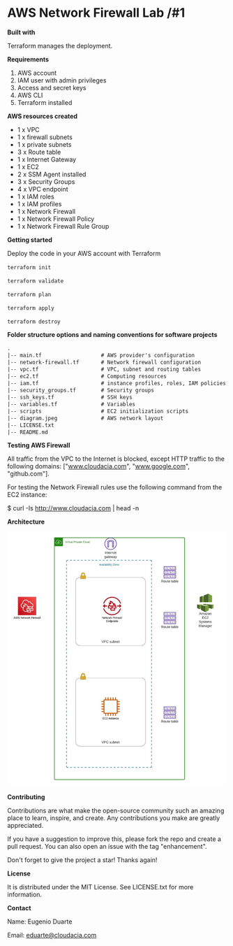 # AWS Network Firewall Lab /#1

**Built with**

Terraform manages the deployment.

**Requirements**

1. AWS account
2. IAM user with admin privileges
3. Access and secret keys
4. AWS CLI
5. Terraform installed

**AWS resources created**

* 1 x VPC
* 1 x firewall subnets
* 1 x private subnets
* 3 x Route table
* 1 x Internet Gateway
* 1 x EC2
* 2 x SSM Agent installed
* 3 x Security Groups
* 4 x VPC endpoint
* 1 x IAM roles
* 1 x IAM profiles
* 1 x Network Firewall
* 1 x Network Firewall Policy
* 1 x Network Firewall Rule Group

**Getting started**

Deploy the code in your AWS account with Terraform

`terraform init`

`terraform validate`

`terraform plan`

`terraform apply`

`terraform destroy`


**Folder structure options and naming conventions for software projects**
```
.
|-- main.tf                   # AWS provider's configuration
|-- network-firewall.tf       # Network firewall configuration
|-- vpc.tf                    # VPC, subnet and routing tables
|-- ec2.tf                    # Computing resources
|-- iam.tf                    # instance profiles, roles, IAM policies
|-- security_groups.tf        # Security groups
|-- ssh_keys.tf               # SSH keys
|-- variables.tf              # Variables
|-- scripts                   # EC2 initialization scripts
|-- diagram.jpeg              # AWS network layout
|-- LICENSE.txt
|-- README.md
```

**Testing AWS Firewall**

All traffic from the VPC to the Internet is blocked, except HTTP traffic to the following domains: ["www.cloudacia.com", "www.google.com", "github.com"].

For testing the Network Firewall rules use the following command from the EC2 instance:

$ curl -Is http://www.cloudacia.com | head -n

**Architecture**

![Screenshot](diagram.jpeg)

**Contributing**

Contributions are what make the open-source community such an amazing place to learn, inspire, and create. Any contributions you make are greatly appreciated.

If you have a suggestion to improve this, please fork the repo and create a pull request. You can also open an issue with the tag "enhancement".

Don't forget to give the project a star! Thanks again!

**License**

It is distributed under the MIT License. See LICENSE.txt for more information.

**Contact**

Name: Eugenio Duarte

Email: eduarte@cloudacia.com
